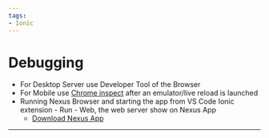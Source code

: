 ```yaml
---
tags: 
- Ionic
---
```


# Debugging

- For Desktop Server use Developer Tool of the Browser
- For Mobile use [Chrome inspect](chrome://inspect/#devices) after an emulator/live reload is launched
- Running Nexus Browser and starting the app from VS Code Ionic extension - Run - Web, the web server show on Nexus App
  - [Download Nexus App](https://capacitor.nexusbrowser.com/capacitor)

---
